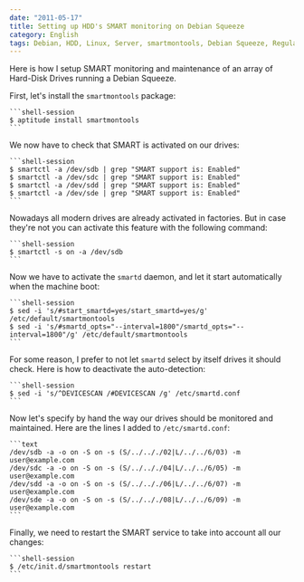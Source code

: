 ```yaml
---
date: "2011-05-17"
title: Setting up HDD's SMART monitoring on Debian Squeeze
category: English
tags: Debian, HDD, Linux, Server, smartmontools, Debian Squeeze, Regular expression
---
```


Here is how I setup SMART monitoring and maintenance of an array of Hard-Disk Drives running a Debian Squeeze.

First, let's install the `smartmontools` package:

    ```shell-session
    $ aptitude install smartmontools
    ```

We now have to check that SMART is activated on our drives:

    ```shell-session
    $ smartctl -a /dev/sdb | grep "SMART support is: Enabled"
    $ smartctl -a /dev/sdc | grep "SMART support is: Enabled"
    $ smartctl -a /dev/sdd | grep "SMART support is: Enabled"
    $ smartctl -a /dev/sde | grep "SMART support is: Enabled"
    ```

Nowadays all modern drives are already activated in factories. But in case they're not you can activate this feature with the following command:

    ```shell-session
    $ smartctl -s on -a /dev/sdb
    ```

Now we have to activate the `smartd` daemon, and let it start automatically when the machine boot:

    ```shell-session
    $ sed -i 's/#start_smartd=yes/start_smartd=yes/g'                           /etc/default/smartmontools
    $ sed -i 's/#smartd_opts="--interval=1800"/smartd_opts="--interval=1800"/g' /etc/default/smartmontools
    ```

For some reason, I prefer to not let `smartd` select by itself drives it should check. Here is how to deactivate the auto-detection:

    ```shell-session
    $ sed -i 's/^DEVICESCAN /#DEVICESCAN /g' /etc/smartd.conf
    ```

Now let's specify by hand the way our drives should be monitored and maintained. Here are the lines I added to `/etc/smartd.conf`:

    ```text
    /dev/sdb -a -o on -S on -s (S/../.././02|L/../../6/03) -m user@example.com
    /dev/sdc -a -o on -S on -s (S/../.././04|L/../../6/05) -m user@example.com
    /dev/sdd -a -o on -S on -s (S/../.././06|L/../../6/07) -m user@example.com
    /dev/sde -a -o on -S on -s (S/../.././08|L/../../6/09) -m user@example.com
    ```

Finally, we need to restart the SMART service to take into account all our changes:

    ```shell-session
    $ /etc/init.d/smartmontools restart
    ```

